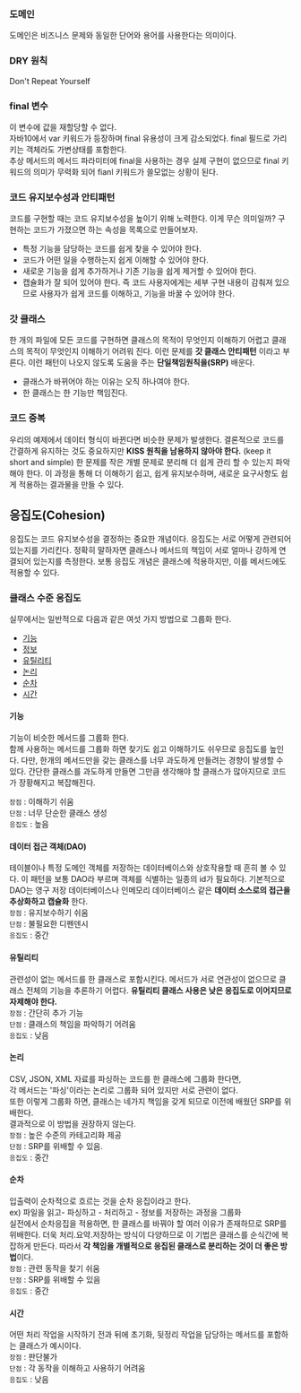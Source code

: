 ### 도메인
도메인은 비즈니스 문제와 동일한 단어와 용어를 사용한다는 의미이다.

### DRY 원칙
Don't Repeat Yourself

### final 변수
이 변수에 값을 재할당할 수 없다.  
자바10에서 var 키워드가 등장하며 final 유용성이 크게 감소되었다.
final 필드로 가리키는 객체라도 가변상태를 포함한다.  
추상 메서드의 메서드 파라미터에 final을 사용하는 경우
실제 구현이 없으므로 final 키워드의 의미가 무력화 되어 fianl 키워드가 쓸모없는 상황이 된다.

### 코드 유지보수성과 안티패턴
코드를 구현할 때는 코드 유지보수성을 높이기 위해 노력한다.
이게 무슨 의미일까? 구현하는 코드가 가졌으면 하는 속성을 목록으로 만들어보자.
- 특정 기능을 담당하는 코드를 쉽게 찾을 수 있어야 한다.
- 코드가 어떤 일을 수행하는지 쉽게 이해할 수 있어야 한다.
- 새로운 기능을 쉽게 추가하거나 기존 기능을 쉽게 제거할 수 있어야 한다.
- 캡슐화가 잘 되어 있어야 한다.
  즉 코드 사용자에게는 세부 구현 내용이 감춰져 있으므로 사용자가 쉽게 코드를 이해하고,
  기능을 바꿀 수 있어야 한다. 
  
### 갓 클래스
한 개의 파일에 모든 코드를 구현하면
클래스의 목적이 무엇인지 이해하기 어렵고
클래스의 목적이 무엇인지 이해하기 어려워 진다.
이런 문제를 **갓 클래스 안티패턴** 이라고 부른다.
이런 패턴이 나오지 않도록 도움을 주는 **단일책임원칙을(SRP)** 배운다.
- 클래스가 바뀌어야 하는 이유는 오직 하나여야 한다.
- 한 클래스는 한 기능만 책임진다.

### 코드 중복
우리의 예제에서 데이터 형식이 바뀐다면 비슷한 문제가 발생한다.
결론적으로 코드를 간결하게 유지하는 것도 중요하지만 
**KISS 원칙을 남용하지 않아야 한다.** (keep it short and simple)
한 문제를 작은 개별 문제로 분리해 더 쉽게 관리 할 수 있는지 파악해야 한다.
이 과정을 통해 더 이해하기 쉽고, 쉽게 유지보수하며,
새로운 요구사항도 쉽게 적용하는 결과물을 만들 수 있다.

## 응집도(Cohesion)
응집도는 코드 유지보수성을 결정하는 중요한 개념이다.
응집도는 서로 어떻게 관련되어 있는지를 가리킨다.
정확히 말하자면 클래스나 메서드의 책임이 서로 얼마나 강하게 연결되어 있는지를 측정한다.
보통 응집도 개념은 클래스에 적용하지만, 이를 메서드에도 적용할 수 있다.

### 클래스 수준 응집도
실무에서는 일반적으로 다음과 같은 여섯 가지 방법으로 그룹화 한다.
- [기능](#기능)
- [정보](#데이터-접근-객체(DAO))
- [유틸리티](#유틸리티)
- [논리](#논리)
- [순차](#순차)
- [시간](#시간)

#### 기능
기능이 비슷한 메서드를 그룹화 한다.  
함께 사용하는 메서드를 그룹화 하면 찾기도 쉽고 이해하기도 쉬우므로 응집도를 높인다.
다만, 한개의 메서드만을 갖는 클래스를 너무 과도하게 만들려는 경향이 발생할 수 있다.
간단한 클래스를 과도하게 만들면 그만큼 생각해야 할 클래스가 많아지므로 코드가 장황해지고 복잡해진다.

`장점` : 이해하기 쉬움  
`단점` : 너무 단순한 클래스 생성  
`응집도` : 높음

#### 데이터 접근 객체(DAO)
테이블이나 특정 도메인 객체를 저장하는 데이터베이스와 상호작용할 때 흔히 볼 수 있다.
이 패턴을 보통 DAO라 부르며 객체를 식별하는 일종의 id가 필요하다.
기본적으로 DAO는 영구 저장 데이터베이스나 인메모리 데이터베이스 같은
**데이터 소스로의 접근을 추상화하고 캡슐화** 한다.  
`장점` : 유지보수하기 쉬움  
`단점` : 불필요한 디펜덴시  
`응집도` : 중간

#### 유틸리티
관련성이 없는 메서드를 한 클래스로 포함시킨다.
메서드가 서로 연관성이 없으므로 클래스 전체의 기능을 추론하기 어렵다.
**유틸리티 클래스 사용은 낮은 응집도로 이어지므로 자제해야 한다.**  
`장점` : 간단히 추가 기능  
`단점` : 클래스의 책임을 파악하기 어려움  
`응집도` : 낮음

#### 논리
CSV, JSON, XML 자료를 파싱하는 코드를 한 클래스에 그룹화 한다면,    
각 메서드는 '파싱'이라는 논리로 그룹화 되어 있지만 서로 관련이 없다.  
또한 이렇게 그룹화 하면, 클래스는 네가지 책임을 갖게 되므로 이전에 배웠던 SRP를 위배한다.  
결과적으로 이 방법을 권장하지 않는다.  
`장점` : 높은 수준의 카테고리화 제공  
`단점` : SRP를 위배할 수 있음.  
`응집도` : 중간

#### 순차
입출력이 순차적으로 흐르는 것을 순차 응집이라고 한다.  
ex) 파일을 읽고- 파싱하고 - 처리하고 - 정보를 저장하는 과정을 그룹화  
실전에서 순차응집을 적용하면, 한 클래스를 바꿔야 할 여러 이유가 존재하므로 SRP를 위배한다.
더욱 처리.요약.저장하는 방식이 다양하므로 이 기법은 클래스를 순식간에 복잡하게 만든다.
따라서 **각 책임을 개별적으로 응집된 클래스로 분리하는 것이 더 좋은 방법**이다.  
`장점` : 관련 동작을 찾기 쉬움  
`단점` : SRP를 위배할 수 있음  
`응집도` : 중간

#### 시간
어떤 처리 작업을 시작하기 전과 뒤에 초기화, 뒷정리 작업을 담당하는 메서드를 포함하는 클래스가 예시이다.  
`장점` : 판단불가  
`단점` : 각 동작을 이해하고 사용하기 어려움  
`응집도` : 낮음
